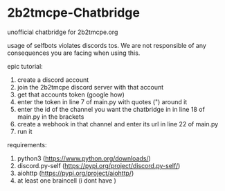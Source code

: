 # 2b2tmcpe-Chatbridge
unofficial chatbridge for 2b2tmcpe.org

usage of selfbots violates discords tos. We are not responsible of any consequences you are facing when using this.

epic tutorial:
1. create a discord account
2. join the 2b2tmcpe discord server with that account
3. get that accounts token (google how)
4. enter the token in line 7 of main.py with quotes (") around it
5. enter the id of the channel you want the chatbridge in in line 18 of main.py in the brackets
6. create a webhook in that channel and enter its url in line 22 of main.py
7. run it

requirements:
1. python3 (https://www.python.org/downloads/)
2. discord.py-self (https://pypi.org/project/discord.py-self/)
3. aiohttp (https://pypi.org/project/aiohttp/)
4. at least one braincell (i dont have )
